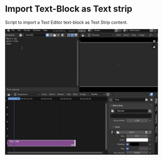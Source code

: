 # Import Text-Block as Text strip
Script to import a Text Editor text-block as Text Strip content.

![plot](https://github.com/tin2tin/import_text_block_as_text_strip/blob/main/import_text_block.gif?raw=true)
